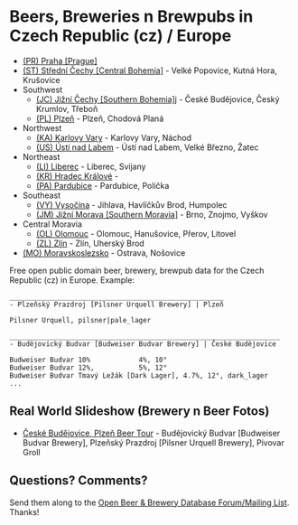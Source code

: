 # Beers, Breweries n Brewpubs in Czech Republic (cz) / Europe


- [(PR) Praha [Prague]](1--pr-praha)
- [(ST) Střední Čechy [Central Bohemia]](2--st-stredni-cechy--central-bohemia)  - Velké Popovice, Kutná Hora, Krušovice
- Southwest
    - [(JC) Jižní Čechy [Southern Bohemia]](3--jc-jizni-cechy--southwest)j  - České Budějovice, Český Krumlov, Třeboň
    - [(PL) Plzeň](3--pl-plzen--southwest)  - Plzeň, Chodová Planá
- Northwest
    - [(KA) Karlovy Vary](4--ka-karlovy-vary--northwest)  - Karlovy Vary, Náchod
    - [(US) Ústí nad Labem](4--us-usti-nad-labem--northwest)  - Ústí nad Labem, Velké Březno, Žatec
- Northeast
    - [(LI) Liberec](5--li-liberec--northeast)  - Liberec, Svijany
    - [(KR) Hradec Králové](5--kr-hradec-kralove--northeast)  - 
    - [(PA) Pardubice](5--pa-pardubice--northeast)  - Pardubice, Polička
- Southeast
    - [(VY) Vysočina](6--vy-vysocina--southeast)  - Jihlava, Havlíčkův Brod, Humpolec
    - [(JM) Jižní Morava [Southern Moravia]](6--jm-jizni-morova--southeast)  - Brno, Znojmo, Vyškov
- Central Moravia
    - [(OL) Olomouc](7--ol-olomouc--central-moravia)  - Olomouc, Hanušovice, Přerov, Litovel
    - [(ZL) Zlín](7--zl-zlin--central-moravia)  -  Zlín, Uherský Brod 
- [(MO) Moravskoslezsko](8--mo-moravskoslezsko)  -  Ostrava,  Nošovice



Free open public domain beer, brewery, brewpub data for the Czech Republic (cz) in Europe.
Example:

~~~
_____________________________________________________
- Plzeňský Prazdroj [Pilsner Urquell Brewery] | Plzeň

Pilsner Urquell, pilsner|pale_lager

___________________________________________________________________
- Budějovický Budvar [Budweiser Budvar Brewery] | České Budějovice

Budweiser Budvar 10%            4%, 10°
Budweiser Budvar 12%,           5%, 12°
Budweiser Budvar Tmavý Ležák [Dark Lager], 4.7%, 12°, dark_lager
...
~~~


## Real World Slideshow (Brewery n Beer Fotos)

- [České Budějovice, Plzeň Beer Tour](https://plus.google.com/photos/100841117019192894371/albums/5915188043576154145) - Budějovický Budvar [Budweiser Budvar Brewery], Plzeňský Prazdroj [Pilsner Urquell Brewery], Pivovar Groll


## Questions? Comments?

Send them along to the
[Open Beer & Brewery Database Forum/Mailing List](http://groups.google.com/group/beerdb).
Thanks!
